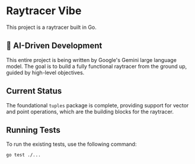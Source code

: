 # Raytracer Vibe

This project is a raytracer built in Go.

## 🤖 AI-Driven Development

This entire project is being written by Google's Gemini large language model. The goal is to build a fully functional raytracer from the ground up, guided by high-level objectives.

## Current Status

The foundational `tuples` package is complete, providing support for vector and point operations, which are the building blocks for the raytracer.

## Running Tests

To run the existing tests, use the following command:

```bash
go test ./...
```
